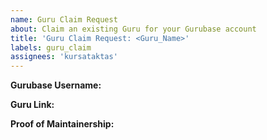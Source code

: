```yaml
---
name: Guru Claim Request
about: Claim an existing Guru for your Gurubase account
title: 'Guru Claim Request: <Guru_Name>'
labels: guru_claim
assignees: 'kursataktas'
---
```


**Gurubase Username:** 
<!--Click on your profile icon in the top-right corner of Gurubase.io to see your username, e.g., "Kursat Aktas" -->

**Guru Link:** 
<!-- https://gurubase.io/g/anteon -->

**Proof of Maintainership:** 
<!-- Can be a link to a PR that you merged, or other proof that shows you are the maintainer -->